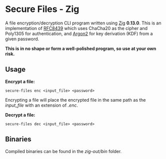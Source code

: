 # Secure Files - Zig
A file encryption/decryption CLI program written using [Zig](https://ziglang.org/) **0.13.0**. This is an implementation of [RFC8439](https://datatracker.ietf.org/doc/html/rfc8439) which uses ChaCha20 as the cipher and Poly1305 for authentication, and [Argon2](https://datatracker.ietf.org/doc/html/rfc9106) for key derivation (KDF) from a given password.

**This is in no shape or form a well-polished program, so use at your own risk.**

## Usage
**Encrypt a file:**

    secure-files enc <input_file> <password>
Encrypting a file will place the encrypted file in the same path as the _input_file_ with an extension of _.enc_.

**Decrypt a file:**

    secure-files dec <input_file> <password>

## Binaries

Compiled binaries can be found in the _zig-out/bin_ folder.
